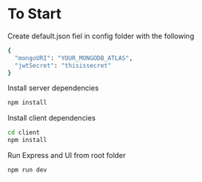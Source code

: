 # To Start
Create default.json fiel in config folder with the following
```bash
{
  "mongoURI": "YOUR_MONGODB_ATLAS",
  "jwtSecret": "thisissecret"
}
```
Install server dependencies
```bash
npm install
```
Install client dependencies
```bash
cd client
npm install
```
Run Express and UI from root folder
```bash
npm run dev
```
